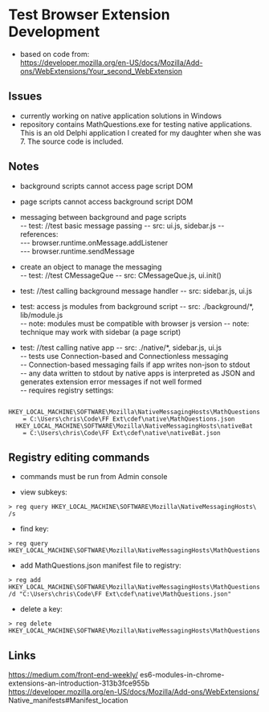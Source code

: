 Test Browser Extension Development
===
- based on code from:  
  https://developer.mozilla.org/en-US/docs/Mozilla/Add-ons/WebExtensions/Your_second_WebExtension  
    

Issues
---
- currently working on native application solutions in Windows  
- repository contains MathQuestions.exe for testing native applications.  This is an old Delphi application I created for my daughter when she was 7.  The source code is included.


Notes
---
  - background scripts cannot access page script DOM
  - page scripts cannot access background script DOM

  - messaging between background and page scripts  
  -- test: //test basic message passing
  -- src: ui.js, sidebar.js
  -- references:  
  --- browser.runtime.onMessage.addListener  
  --- browser.runtime.sendMessage  
  
  - create an object to manage the messaging  
  -- test: //test CMessageQue
  -- src: CMessageQue.js,  ui.init()

  - test: //test calling background message handler
  -- src: sidebar.js, ui.js

  - test: access js modules from background script
  -- src: ./background/*, lib/module.js  
  -- note: modules must be compatible with browser js version
  -- note: technique may work with sidebar (a page script)

  - test: //test calling native app
  -- src: ./native/*, sidebar.js, ui.js  
  -- tests use Connection-based and Connectionless messaging  
  -- Connection-based messaging fails if app writes non-json to stdout  
  -- any data written to stdout by native apps is interpreted as JSON and generates extension error messages if not well formed  
  -- requires registry settings:  
  ```
    HKEY_LOCAL_MACHINE\SOFTWARE\Mozilla\NativeMessagingHosts\MathQuestions  
      = C:\Users\chris\Code\FF Ext\cdef\native\MathQuestions.json  
    HKEY_LOCAL_MACHINE\SOFTWARE\Mozilla\NativeMessagingHosts\nativeBat  
      = C:\Users\chris\Code\FF Ext\cdef\native\nativeBat.json  
```

Registry editing commands
---
- commands must be run from Admin console

- view subkeys:
```
> reg query HKEY_LOCAL_MACHINE\SOFTWARE\Mozilla\NativeMessagingHosts\ /s
```

- find key:
```
> reg query HKEY_LOCAL_MACHINE\SOFTWARE\Mozilla\NativeMessagingHosts\MathQuestions
```

- add MathQuestions.json manifest file to registry:
```
> reg add HKEY_LOCAL_MACHINE\SOFTWARE\Mozilla\NativeMessagingHosts\MathQuestions /d "C:\Users\chris\Code\FF Ext\cdef\native\MathQuestions.json"
```

- delete a key:
```
> reg delete HKEY_LOCAL_MACHINE\SOFTWARE\Mozilla\NativeMessagingHosts\MathQuestions
```

Links   
---
  https://medium.com/front-end-weekly/   es6-modules-in-chrome-extensions-an-introduction-313b3fce955b  
  https://developer.mozilla.org/en-US/docs/Mozilla/Add-ons/WebExtensions/  Native_manifests#Manifest_location  
